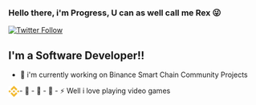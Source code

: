 ### Hello there, i'm Progress, U can as well call me Rex 😜

[![Twitter Follow](https://img.shields.io/twitter/follow/ojemehprogrex?color=1DA1F2&logo=twitter&style=for-the-badge)](https://twitter.com/intent/follow?original_referer=https%3A%2F%2Fgithub.com%2Fojemehprogrex&screen_name=ojemehprogrex)


## I'm a Software Developer!!

- 🔭 i'm currently working on Binance Smart Chain Community Projects
<img align="left" alt="Binance Smart Chain" width="22px" src="img/bsc.svg"/>
- 🌱 
- 👯
- 🥅
- ⚡  Well i love playing video games